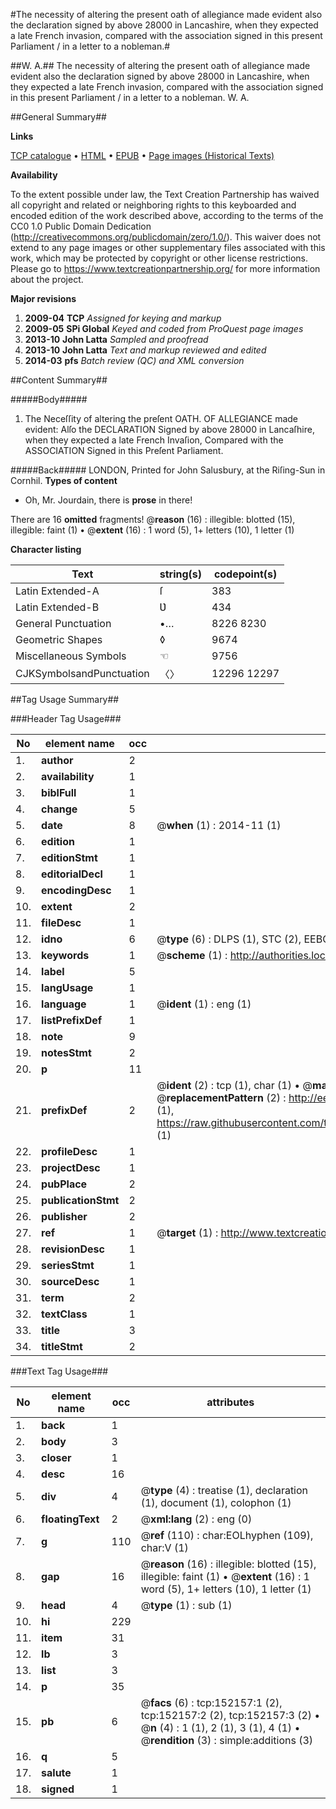 #The necessity of altering the present oath of allegiance made evident also the declaration signed by above 28000 in Lancashire, when they expected a late French invasion, compared with the association signed in this present Parliament / in a letter to a nobleman.#

##W. A.##
The necessity of altering the present oath of allegiance made evident also the declaration signed by above 28000 in Lancashire, when they expected a late French invasion, compared with the association signed in this present Parliament / in a letter to a nobleman.
W. A.

##General Summary##

**Links**

[TCP catalogue](http://www.ota.ox.ac.uk/tcp/)  • 
[HTML](http://tei.it.ox.ac.uk/tcp/Texts-HTML/free/A75/A75533.html)  • 
[EPUB](http://tei.it.ox.ac.uk/tcp/Texts-EPUB/free/A75/A75533.epub) • 
[Page images (Historical Texts)](https://historicaltexts.jisc.ac.uk/eebo-38875761e)

**Availability**

To the extent possible under law, the Text Creation Partnership has waived all copyright and related or neighboring rights to this keyboarded and encoded edition of the work described above, according to the terms of the CC0 1.0 Public Domain Dedication (http://creativecommons.org/publicdomain/zero/1.0/). This waiver does not extend to any page images or other supplementary files associated with this work, which may be protected by copyright or other license restrictions. Please go to https://www.textcreationpartnership.org/ for more information about the project.

**Major revisions**

1. __2009-04__ __TCP__ *Assigned for keying and markup*
1. __2009-05__ __SPi Global__ *Keyed and coded from ProQuest page images*
1. __2013-10__ __John Latta__ *Sampled and proofread*
1. __2013-10__ __John Latta__ *Text and markup reviewed and edited*
1. __2014-03__ __pfs__ *Batch review (QC) and XML conversion*

##Content Summary##

#####Body#####

1. The Neceſſity of altering the preſent OATH. OF ALLEGIANCE made evident: Alſo the DECLARATION Signed by above 28000 in Lancaſhire, when they expected a late French Invaſion, Compared with the ASSOCIATION Signed in this Preſent Parliament.

#####Back#####
LONDON, Printed for John Salusbury, at the Riſing-Sun in Cornhil.
**Types of content**

  * Oh, Mr. Jourdain, there is **prose** in there!

There are 16 **omitted** fragments! 
 @__reason__ (16) : illegible: blotted (15), illegible: faint (1)  •  @__extent__ (16) : 1 word (5), 1+ letters (10), 1 letter (1)

**Character listing**


|Text|string(s)|codepoint(s)|
|---|---|---|
|Latin Extended-A|ſ|383|
|Latin Extended-B|Ʋ|434|
|General Punctuation|•…|8226 8230|
|Geometric Shapes|◊|9674|
|Miscellaneous Symbols|☜|9756|
|CJKSymbolsandPunctuation|〈〉|12296 12297|

##Tag Usage Summary##

###Header Tag Usage###

|No|element name|occ|attributes|
|---|---|---|---|
|1.|__author__|2||
|2.|__availability__|1||
|3.|__biblFull__|1||
|4.|__change__|5||
|5.|__date__|8| @__when__ (1) : 2014-11 (1)|
|6.|__edition__|1||
|7.|__editionStmt__|1||
|8.|__editorialDecl__|1||
|9.|__encodingDesc__|1||
|10.|__extent__|2||
|11.|__fileDesc__|1||
|12.|__idno__|6| @__type__ (6) : DLPS (1), STC (2), EEBO-CITATION (1), OCLC (1), VID (1)|
|13.|__keywords__|1| @__scheme__ (1) : http://authorities.loc.gov/ (1)|
|14.|__label__|5||
|15.|__langUsage__|1||
|16.|__language__|1| @__ident__ (1) : eng (1)|
|17.|__listPrefixDef__|1||
|18.|__note__|9||
|19.|__notesStmt__|2||
|20.|__p__|11||
|21.|__prefixDef__|2| @__ident__ (2) : tcp (1), char (1)  •  @__matchPattern__ (2) : ([0-9\-]+):([0-9IVX]+) (1), (.+) (1)  •  @__replacementPattern__ (2) : http://eebo.chadwyck.com/downloadtiff?vid=$1&page=$2 (1), https://raw.githubusercontent.com/textcreationpartnership/Texts/master/tcpchars.xml#$1 (1)|
|22.|__profileDesc__|1||
|23.|__projectDesc__|1||
|24.|__pubPlace__|2||
|25.|__publicationStmt__|2||
|26.|__publisher__|2||
|27.|__ref__|1| @__target__ (1) : http://www.textcreationpartnership.org/docs/. (1)|
|28.|__revisionDesc__|1||
|29.|__seriesStmt__|1||
|30.|__sourceDesc__|1||
|31.|__term__|2||
|32.|__textClass__|1||
|33.|__title__|3||
|34.|__titleStmt__|2||


###Text Tag Usage###

|No|element name|occ|attributes|
|---|---|---|---|
|1.|__back__|1||
|2.|__body__|3||
|3.|__closer__|1||
|4.|__desc__|16||
|5.|__div__|4| @__type__ (4) : treatise (1), declaration (1), document (1), colophon (1)|
|6.|__floatingText__|2| @__xml:lang__ (2) : eng (0)|
|7.|__g__|110| @__ref__ (110) : char:EOLhyphen (109), char:V (1)|
|8.|__gap__|16| @__reason__ (16) : illegible: blotted (15), illegible: faint (1)  •  @__extent__ (16) : 1 word (5), 1+ letters (10), 1 letter (1)|
|9.|__head__|4| @__type__ (1) : sub (1)|
|10.|__hi__|229||
|11.|__item__|31||
|12.|__lb__|3||
|13.|__list__|3||
|14.|__p__|35||
|15.|__pb__|6| @__facs__ (6) : tcp:152157:1 (2), tcp:152157:2 (2), tcp:152157:3 (2)  •  @__n__ (4) : 1 (1), 2 (1), 3 (1), 4 (1)  •  @__rendition__ (3) : simple:additions (3)|
|16.|__q__|5||
|17.|__salute__|1||
|18.|__signed__|1||
